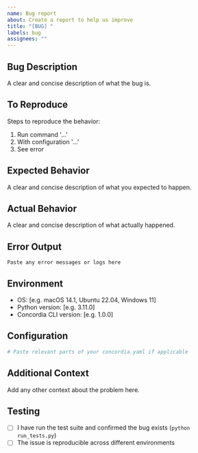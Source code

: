 ```yaml
---
name: Bug report
about: Create a report to help us improve
title: "[BUG] "
labels: bug
assignees: ""
---
```


## Bug Description

A clear and concise description of what the bug is.

## To Reproduce

Steps to reproduce the behavior:

1. Run command '...'
2. With configuration '...'
3. See error

## Expected Behavior

A clear and concise description of what you expected to happen.

## Actual Behavior

A clear and concise description of what actually happened.

## Error Output

```
Paste any error messages or logs here
```

## Environment

- OS: [e.g. macOS 14.1, Ubuntu 22.04, Windows 11]
- Python version: [e.g. 3.11.0]
- Concordia CLI version: [e.g. 1.0.0]

## Configuration

```yaml
# Paste relevant parts of your concordia.yaml if applicable
```

## Additional Context

Add any other context about the problem here.

## Testing

- [ ] I have run the test suite and confirmed the bug exists (`python run_tests.py`)
- [ ] The issue is reproducible across different environments
